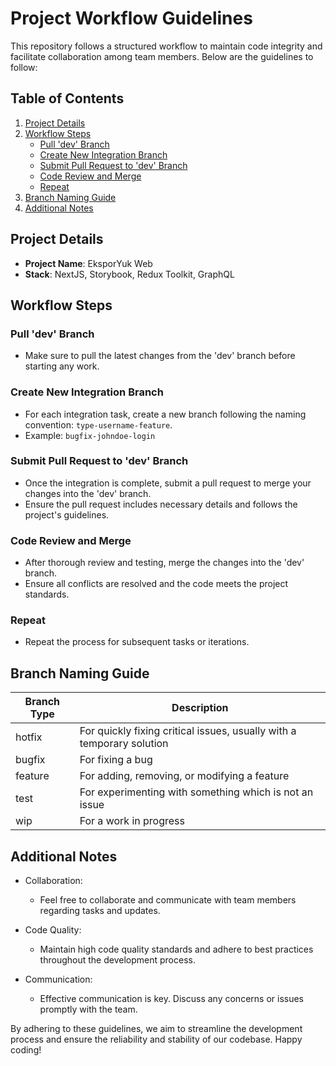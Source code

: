 # Project Workflow Guidelines

This repository follows a structured workflow to maintain code integrity and facilitate collaboration among team members. Below are the guidelines to follow:

## Table of Contents

1. [Project Details](#project-details)
2. [Workflow Steps](#workflow-steps)
   - [Pull 'dev' Branch](#pull-dev-branch)
   - [Create New Integration Branch](#create-new-integration-branch)
   - [Submit Pull Request to 'dev' Branch](#submit-pull-request-to-dev-branch)
   - [Code Review and Merge](#code-review-and-merge)
   - [Repeat](#repeat)
3. [Branch Naming Guide](#branch-naming-guide)
4. [Additional Notes](#additional-notes)

## Project Details

- **Project Name**: EksporYuk Web
- **Stack**: NextJS, Storybook, Redux Toolkit, GraphQL

## Workflow Steps

### Pull 'dev' Branch

- Make sure to pull the latest changes from the 'dev' branch before starting any work.

### Create New Integration Branch

- For each integration task, create a new branch following the naming convention: `type-username-feature`.
- Example: `bugfix-johndoe-login`

### Submit Pull Request to 'dev' Branch

- Once the integration is complete, submit a pull request to merge your changes into the 'dev' branch.
- Ensure the pull request includes necessary details and follows the project's guidelines.

### Code Review and Merge

- After thorough review and testing, merge the changes into the 'dev' branch.
- Ensure all conflicts are resolved and the code meets the project standards.

### Repeat

- Repeat the process for subsequent tasks or iterations.

## Branch Naming Guide

| Branch Type | Description                                                           |
| ----------- | --------------------------------------------------------------------- |
| hotfix      | For quickly fixing critical issues, usually with a temporary solution |
| bugfix      | For fixing a bug                                                      |
| feature     | For adding, removing, or modifying a feature                          |
| test        | For experimenting with something which is not an issue                |
| wip         | For a work in progress                                                |

## Additional Notes

- Collaboration:

  - Feel free to collaborate and communicate with team members regarding tasks and updates.

- Code Quality:

  - Maintain high code quality standards and adhere to best practices throughout the development process.

- Communication:
  - Effective communication is key. Discuss any concerns or issues promptly with the team.

By adhering to these guidelines, we aim to streamline the development process and ensure the reliability and stability of our codebase. Happy coding!
